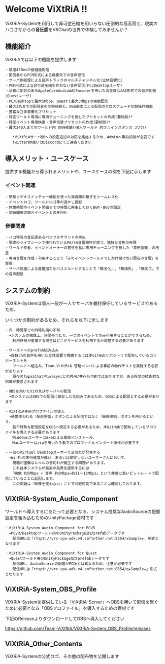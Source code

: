 # Welcome ViXtRiA !!

ViXtRiA-Systemを利用して非可逆圧縮を用いらない圧倒的な高音質と、現実のハコさながらの**音圧感**をVRChatの世界で体験してみませんか？



## 機能紹介

ViXtRiAでは以下の機能を提供します

	・最速450msの低遅延配信
	・配信者からPCM形式による無損失での音声受信
	・サーバ側処理による音声トラックのマルチチャンネル化(立体音響化)
	・PCM形式による非可逆圧縮を伴わない音声配信(PC/Desktopユーザ)
	・品質に定評のあるAppleCoreAudioAACEncoderを用いた高音質なAAC形式での音声配信(Questユーザ)
	・PC/Desktopで最大5Mbps、Questで最大3Mbpsの映像配信
	・最大3名までの配信者の同時接続と、Web画面による配信のクロスフェード切替操作機能
	・豊富な立体音響化プリセット
	・特定ワールド専用に専用チューニングを施したプリセットの作成(要相談)*
	・特定イベント専用映像・音声切替プリセットの作成(要相談)*
	・最大240人までのワールド内 同時視聴(40人ワールド 約フルインスタンス 3つ分)

	　　*ViXtRiAサーバ側への設定追加の対応を実施するため、Adminへ事前相談が必要です
	　　TwitterDM或いはDiscordにてご連絡ください


## 導入メリット・ユースケース

提供する機能から得られるメリットや、ユースケースの例を下記に示します

### イベント関連
	・簡易ビデオスイッチャー機能を使った演者間の繋ぎをシームレス化
	・イベントロゴ、ワールドロゴ等の透かし投影
	・休憩時間やイベント開始までの時間に再生しておくBGM・BGVの設定
	・同時間帯の競合イベントとの差別化
### 音響関連
	・ハコ特有の音圧感あるパワフルサウンドの再生
	・現実のライブシーンで使われているPA/SR音響機材が放つ、独特な音色の再現
	・ワールド作者、イベントオーナーの意見を基に専用チューニングを施した「専用音響」の用意
	・専用音響を作成・利用することで「そのイベントワールドでしかけ聴けない固有の音響」を実現
	・サーバ処理による音響加工をパススルーとすることで「無劣化」,「無損失」,「無加工」での音声配信

## システムの制約

ViXtRiA-Systemは個人一般が一人でサーバを維持保守しているサービスであるため、

いくつかの制約があるため、それらを以下に示します

	・同一時間帯での同時利用の不可
	　→システムの構成上、時間帯当たり、一つのイベントでのみ利用することができるため、
	　　利用日時が重複する場合はどこがサービスを利用するか調整する必要があります
	
	・ワールドへのprefab組み込み
	　→複数chの音声を用いた立体音響で視聴するには本GitHubリポジトリで配布しているコンポーネントを
	　　ワールドへ組込み、Team-ViXtRiA 管理メンバによる事前の動作テストを実施する必要があります
	　　既存のTopazChatやiwasyncとの共用/共存も可能ではありますが、ある程度の技術的な知識が要求されます
	
	・OBSを用いたViXtRiAサーバへの配信
	　→本システムはOBSでの配信に依存した仕組みであるため、OBSによる配信とする必要があります

	・ViXtRiA専用プロファイルの導入
	　→通常使われる「配信開始」ボタンによる配信ではなく「録画開始」ボタンを用いるという、
	　　若干特殊な配信設定をOBSへ設定する必要があるため、本GitHubで配布しているプロファイルを導入する必要があります
	　　Windowsユーザーはexeによる簡単インストール、
	　　Macユーザーはzipを用いた手動でのプロファイルインポート操作が必要です

	・一部のVirtual Desktopユーザーで音切れが発生する
	　→Wi-Fiの実行速度が低い、あるいは安定しないユーザーさんにおいて、
	　　視聴が困難なレベルの音切れが発生する問題があります。
	　　これは本システムが最高の品質を提供するには
	　　「映像 約5Mbps + 音声 約6Mbps=約11～12Mbps」という非常に高いビットレートで配信していることに起因します。
	　　この問題は『映像を使わない』ことで回避可能であることは確認しております。


## ViXtRiA-System_Audio_Component

ワールドへ導入するにあたって必要となる、システム推奨なAudioSourceの配置設定を組み込むためのUnityPackage資材です

	・ViXtRiA-System_Audio_Component for PCVR
	　→PCVR/Desktopワールド用のUnityPackage及びprefabデータです
	　　配信URLは「rtspt://vrc-spa-adk.v4.softether.net:8554/★Sample★」形式となります

	・ViXtRiA-System_Audio_Component for Quest
	　→Questワールド用のUnityPackage及びprefabデータです
	　　配信URL、AudioSourceの配置がPC版とは異なるため、注意が必要です
	　　配信URLは「rtspt://vrc-spa-adk.v4.softether.net:8554/q★Sample★」形式となります

## ViXtRiA-System_OBS_Profile

ViXtRiA-Systemを提供している「ViXtRiA-Server」へOBSを用いて配信を繋ぐために必要となる「OBSプロファイル」を導入するための資材です

下記のReleaseよりダウンロードしてOBSへ導入してください

https://github.com/Team-ViXtRiA/ViXtRiA-System_OBS_Profile/releases	


## ViXtRiA_Other_Contents
ViXtRiA-Systemの公式ロゴ、その他の配布物を公開します
